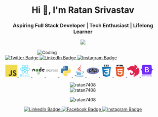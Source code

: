 <h1 align="center">Hi 👋, I'm Ratan Srivastav</h1> <h3 align="center">Aspiring Full Stack Developer | Tech Enthusiast | Lifelong Learner</h3> <p align="center"> <img src="https://readme-typing-svg.herokuapp.com?font=Fira+Code&size=22&duration=2000&color=37BCF7&center=true&width=1000&lines=Full+Stack+MERN+Developer+|+IoT+Enthusiast;Open+to+New+Opportunities!+;Passionate+about+Learning+New+Technologies"> </p> <img align="right" alt="Coding" width="400" src="https://cdn.dribbble.com/users/1162077/screenshots/3848914/programmer.gif"> <p align="left"> <a href="https://twitter.com/" target="_blank"> <img src="https://img.shields.io/twitter/follow/?logo=twitter&style=for-the-badge" alt="Twitter Badge"/> </a> <a href="https://linkedin.com/in/ratan srivastav" target="_blank"> <img src="https://img.shields.io/badge/-LinkedIn-blue?style=for-the-badge&logo=Linkedin&logoColor=white" alt="LinkedIn Badge"/> </a> <a href="https://instagram.com/ratan_srivastav_" target="_blank"> <img src="https://img.shields.io/badge/-Instagram-e4405f?style=for-the-badge&logo=instagram&logoColor=white" alt="Instagram Badge"/> </a> </p>
<p align="left"> <a href="https://developer.mozilla.org/en-US/docs/Web/JavaScript" target="_blank" rel="noreferrer"> <img src="https://raw.githubusercontent.com/devicons/devicon/master/icons/javascript/javascript-original.svg" alt="javascript" width="40" height="40"/> </a> <a href="https://reactjs.org/" target="_blank" rel="noreferrer"> <img src="https://raw.githubusercontent.com/devicons/devicon/master/icons/react/react-original-wordmark.svg" alt="react" width="40" height="40"/> </a> <a href="https://nodejs.org" target="_blank" rel="noreferrer"> <img src="https://raw.githubusercontent.com/devicons/devicon/master/icons/nodejs/nodejs-original-wordmark.svg" alt="nodejs" width="40" height="40"/> </a> <a href="https://expressjs.com" target="_blank" rel="noreferrer"> <img src="https://raw.githubusercontent.com/devicons/devicon/master/icons/express/express-original-wordmark.svg" alt="express" width="40" height="40"/> </a> <a href="https://www.python.org" target="_blank" rel="noreferrer"> <img src="https://raw.githubusercontent.com/devicons/devicon/master/icons/python/python-original.svg" alt="python" width="40" height="40"/> </a> <a href="https://www.java.com" target="_blank" rel="noreferrer"> <img src="https://raw.githubusercontent.com/devicons/devicon/master/icons/java/java-original.svg" alt="java" width="40" height="40"/> </a> <a href="https://www.php.net" target="_blank" rel="noreferrer"> <img src="https://raw.githubusercontent.com/devicons/devicon/master/icons/php/php-original.svg" alt="php" width="40" height="40"/> </a> <a href="https://www.w3schools.com/css/" target="_blank" rel="noreferrer"> <img src="https://raw.githubusercontent.com/devicons/devicon/master/icons/css3/css3-original-wordmark.svg" alt="css3" width="40" height="40"/> </a> <a href="https://www.w3.org/html/" target="_blank" rel="noreferrer"> <img src="https://raw.githubusercontent.com/devicons/devicon/master/icons/html5/html5-original-wordmark.svg" alt="html5" width="40" height="40"/> </a> <a href="https://nestjs.com/" target="_blank" rel="noreferrer"> <img src="https://raw.githubusercontent.com/devicons/devicon/master/icons/nestjs/nestjs-plain.svg" alt="nestjs" width="40" height="40"/> </a> <a href="https://getbootstrap.com" target="_blank" rel="noreferrer"> <img src="https://raw.githubusercontent.com/devicons/devicon/master/icons/bootstrap/bootstrap-plain-wordmark.svg" alt="bootstrap" width="40" height="40"/> </a> </p>
<p align="center"> <img src="https://github-readme-stats.vercel.app/api?username=ratan7408&show_icons=true&locale=en&theme=radical" alt="ratan7408" /> <br/> <img src="https://github-readme-streak-stats.herokuapp.com/?user=ratan7408&theme=radical" alt="ratan7408" /> </p>
<p align="center"> <img src="https://github-readme-stats.vercel.app/api/top-langs/?username=ratan7408&layout=compact&theme=radical" alt="ratan7408" /> </p>
<p align="center"> <a href="https://linkedin.com/in/ratan srivastav" target="_blank"> <img src="https://img.shields.io/badge/-LinkedIn-blue?style=for-the-badge&logo=Linkedin&logoColor=white" alt="LinkedIn Badge"/> </a> <a href="https://fb.com/ratan srivastav" target="_blank"> <img src="https://img.shields.io/badge/Facebook-1877F2?style=for-the-badge&logo=facebook&logoColor=white" alt="Facebook Badge"/> </a> <a href="https://instagram.com/ratan_srivastav_" target="_blank"> <img src="https://img.shields.io/badge/-Instagram-e4405f?style=for-the-badge&logo=instagram&logoColor=white" alt="Instagram Badge"/> </a> </p>
